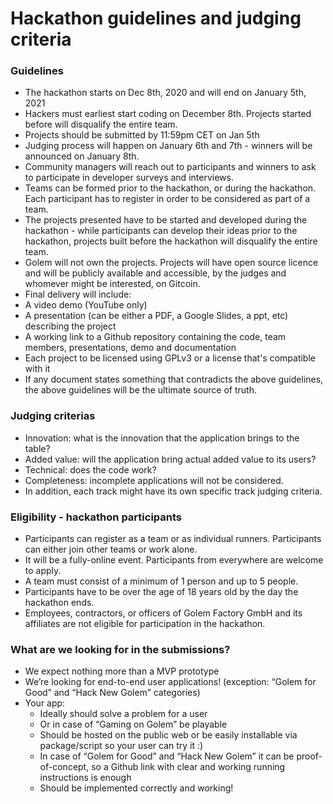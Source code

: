# Hackathon guidelines and judging criteria

### Guidelines

- The hackathon starts on Dec 8th, 2020 and will end on January 5th, 2021
- Hackers must earliest start coding on December 8th. Projects started before will disqualify the entire team.
- Projects should be submitted by 11:59pm CET on Jan 5th
- Judging process will happen on January 6th and 7th - winners will be announced on January 8th.
- Community managers will reach out to participants and winners to ask to participate in developer surveys and interviews.
- Teams can be formed prior to the hackathon, or during the hackathon. Each participant has to register in order to be considered as part of a team.
- The projects presented have to be started and developed during the hackathon - while participants can develop their ideas prior to the hackathon, projects built before the hackathon will disqualify the entire team.
- Golem will not own the projects. Projects will have open source licence and will be publicly available and accessible, by the judges and whomever might be interested, on Gitcoin.
- Final delivery will include:
- A video demo (YouTube only)
- A presentation (can be either a PDF, a Google Slides, a ppt, etc) describing the project
- A working link to a Github repository containing the code, team members, presentations, demo and documentation
- Each project to be licensed using GPLv3 or a license that's compatible with it
- If any document states something that contradicts the above guidelines, the above guidelines will be the ultimate source of truth.

### Judging criterias

- Innovation: what is the innovation that the application brings to the table?
- Added value: will the application bring actual added value to its users?
- Technical: does the code work?
- Completeness: incomplete applications will not be considered.
- In addition, each track might have its own specific track judging criteria.

### Eligibility - hackathon participants

- Participants can register as a team or as individual runners. Participants can either join other teams or work alone.
- It will be a fully-online event. Participants from everywhere are welcome to apply.
- A team must consist of a minimum of 1 person and up to 5 people.
- Participants have to be over the age of 18 years old by the day the hackathon ends.
- Employees, contractors, or officers of Golem Factory GmbH and its affiliates are not eligible for participation in the hackathon.

### What are we looking for in the submissions?

- We expect nothing more than a MVP prototype
- We’re looking for end-to-end user applications! (exception: “Golem for Good” and “Hack New Golem” categories)
- Your app:
   - Ideally should solve a problem for a user
   - Or in case of “Gaming on Golem” be playable
   - Should be hosted on the public web or be easily installable via package/script so your user can try it :) 
   - In case of “Golem for Good” and “Hack New Golem” it can be proof-of-concept, so a Github link with clear and working running instructions is enough
   - Should be implemented correctly and working!



